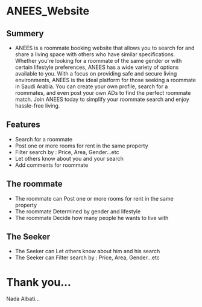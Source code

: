 # ANEES_Website
## Summery
- ANEES is a roommate booking website that allows you to search for and share a living space with others who have similar specifications. Whether you're looking for a roommate of the same gender or with certain lifestyle preferences, ANEES has a wide variety of options available to you. With a focus on providing safe and secure living environments, ANEES is the ideal platform for those seeking a roommate in Saudi Arabia. You can create your own profile, search for a roommates, and even post your own ADs to find the perfect roommate match. Join ANEES today to simplify your roommate search and enjoy hassle-free living.

## Features
- Search for a roommate 
- Post one or more rooms for rent in the same property 
- Filter search by : Price, Area, Gender...etc
- Let others know about you and your search
- Add comments for roommate


## The roommate 
- The roommate can Post one or more rooms for rent in the same property 
- The roommate Determined by gender and lifestyle 
- The roommate Decide how many people he wants to live with
## The Seeker 
- The Seeker can Let others know about him and his search
- The Seeker can Filter search by : Price, Area, Gender...etc


# Thank you...
Nada Albati...
